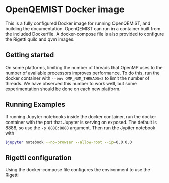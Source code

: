# OpenQEMIST Docker image
This is a fully configured Docker image for running OpenQEMIST, and building the
documentation. OpenQEMIST can run in a container built from the included
Dockerfile. A docker-compose file is also provided to configure the Rigetti
quilc and qvm images.

## Getting started
On some platforms, limiting the number of threads that OpenMP uses to the number
of available processors improves performance. To do this, run the docker container
with `--env OMP_NUM_THREADS=2` to limit the number of threads. We have observed
this number to work well, but some experimentation should be done on each new
platform.

## Running Examples
If running Jupyter notebooks inside the docker container, run the docker
container with the port that Jupyter is serving on exposed. The default is 8888,
so use the `-p 8888:8888` argument.
Then run the Jypiter notebook with
```bash
$jupyter notebook --no-browser --allow-root --ip=0.0.0.0
```
## Rigetti configuration
Using the docker-compose file configures the environment to use the Rigetti
